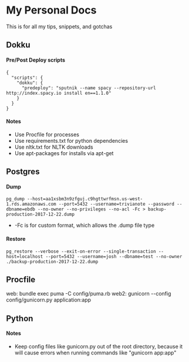 # My Personal Docs

This is for all my tips, snippets, and gotchas

## Dokku

#### Pre/Post Deploy scripts

```
{
  "scripts": {
    "dokku": {
      "predeploy": "sputnik --name spacy --repository-url http://index.spacy.io install en==1.1.0"
    }
  }
}
```

#### Notes
  * Use Procfile for processes
  * Use requirements.txt for python dependencies
  * Use nltk.txt for NLTK downloads
  * Use apt-packages for installs via apt-get

## Postgres

#### Dump

```
pg_dump --host=aa1xsbm3n9zfguj.c9hgttwrfmsn.us-west-1.rds.amazonaws.com --port=5432 --username=trivianote --password --dbname=ebdb --no-owner --no-privileges --no-acl -Fc > backup-production-2017-12-22.dump
```
  * -Fc is for custom format, which allows the .dump file type

#### Restore

```
pg_restore --verbose --exit-on-error --single-transaction --host=localhost --port=5432 --username=josh --dbname=test --no-owner ./backup-production-2017-12-22.dump
```

## Procfile

web: bundle exec puma -C config/puma.rb
web2: gunicorn --config config/gunicorn.py application:app

## Python

#### Notes
  * Keep config files like gunicorn.py out of the root directory, because it will cause errors when running commands like "gunicorn app:app"